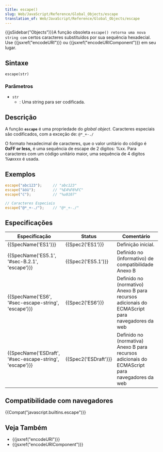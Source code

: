```yaml
---
title: escape()
slug: Web/JavaScript/Reference/Global_Objects/escape
translation_of: Web/JavaScript/Reference/Global_Objects/escape
---
```

{{jsSidebar("Objects")}}A função obsoleta `escape() retorna uma nova string com` certos caracteres substituídos por sua sequência hexadecial. Use {{jsxref("encodeURI")}} ou {{jsxref("encodeURIComponent")}} em seu lugar.

## Sintaxe

```
escape(str)
```

### Parâmetros

- `str`
  - : Uma string para ser codificada.

## Descrição

A função **`escape`** é uma propriedade do _global object_. Caracteres especiais são codificados, com a exceção de: `@*_+-./`

O formato hexadecimal de caracteres, que o valor unitário do código é **0xFF or less,** é uma sequência de escape de 2 digitos: %xx. Para caracteres com um código unitário maior, uma sequência de 4 digitos %**u**xxxx é usada.

## Exemplos

```js
escape("abc123");     // "abc123"
escape("äöü");        // "%E4%F6%FC"
escape("ć");          // "%u0107"

// Caracteres Especiais
escape("@*_+-./");    // "@*_+-./"
```

## Especificações

| Especificação                                                            | Status                       | Comentário                                                                                     |
| ------------------------------------------------------------------------ | ---------------------------- | ---------------------------------------------------------------------------------------------- |
| {{SpecName('ES1')}}                                                 | {{Spec2('ES1')}}         | Definição inicial.                                                                             |
| {{SpecName('ES5.1', '#sec-B.2.1', 'escape')}}             | {{Spec2('ES5.1')}}     | Definido no (informativo) de compatibilidade Anexo B                                           |
| {{SpecName('ES6', '#sec-escape-string', 'escape')}}     | {{Spec2('ES6')}}         | Definido no (normativo) Anexo B para recursos adicionais do ECMAScript para navegadores da web |
| {{SpecName('ESDraft', '#sec-escape-string', 'escape')}} | {{Spec2('ESDraft')}} | Definido no (normativa) Anexo B para recursos adicionais do ECMAScript para navegadores da web |

## Compatibilidade com navegadores

{{Compat("javascript.builtins.escape")}}

## Veja Também

- {{jsxref("encodeURI")}}
- {{jsxref("encodeURIComponent")}}

